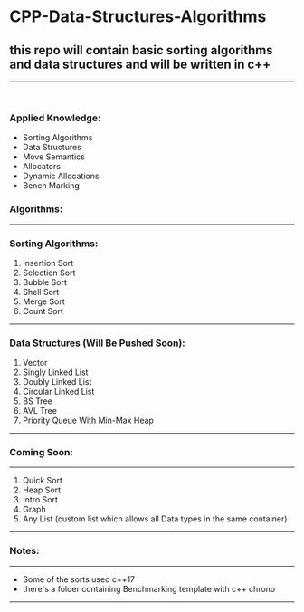 # CPP-Data-Structures-Algorithms

<h2> this repo will contain basic sorting algorithms and data structures and will be written in c++</h2>
<hr>
<br>
<h3>Applied Knowledge:</h3>
<ul>
  <li>Sorting Algorithms</li>
  <li>Data Structures</li>
  <li>Move Semantics</li>
  <li>Allocators</li>
  <li>Dynamic Allocations</li>
  <li>Bench Marking</li>
</ul>
<h3>Algorithms:</h3>
<hr>
<h3>Sorting Algorithms:</h3>
<ol>
  <li>Insertion Sort</li>
  <li>Selection Sort</li>
  <li>Bubble Sort</li>
  <li>Shell Sort</li>
  <li>Merge Sort</li>
  <li>Count Sort</li>
</ol>
<hr>
<h3>Data Structures (Will Be Pushed Soon):</h3>
<ol>
  <li>Vector</li>
  <li>Singly Linked List</li>
  <li>Doubly Linked List</li>
  <li>Circular Linked List</li>
  <li>BS Tree</li>
  <li>AVL Tree</li>
  <li>Priority Queue With Min-Max Heap</li>
</ol>
<hr>
<h3>Coming Soon:</h3>
<hr>
<ol>
  <li>Quick Sort</li>
  <li>Heap Sort</li>
  <li>Intro Sort</li>
  <li>Graph</li>
  <li>Any List (custom list which allows all Data types in the same container)</li>
</ol>
<hr>
<h3>Notes:</h3>
<hr>
<ul>
  <li>Some of the sorts used c++17</li>
  <li>there's a folder containing Benchmarking template with c++ chrono</li>
</ul>
<hr>
